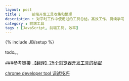 ```yaml
---
layout: post
title : 	前端开发工具收集和整理
description : 对平时工作中使用过的工具总结，高效工作，持续学习
category : 前端工具
tags : [JavaScript, 前端工具, 效率]
---
```

{% include JB/setup %}

todo。。


###参考链接
[【翻译】25个浏览器开发工具的秘密](http://www.cnblogs.com/ambar/archive/2011/11/09/25-secrets-of-the-browser-developer-tools-in-chinese.html#top)

[chrome developer tool 调试技巧](http://ued.taobao.com/blog/2012/06/debug-with-chrome-dev-tool/)

 